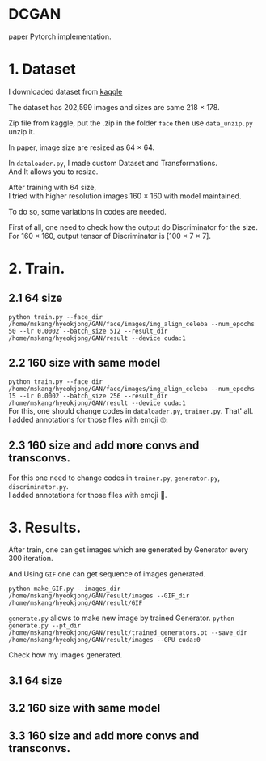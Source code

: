 # DCGAN  
[paper](https://arxiv.org/pdf/1511.06434.pdf)
Pytorch implementation.

# 1. Dataset  
I downloaded dataset from [kaggle](https://www.kaggle.com/datasets/jessicali9530/celeba-dataset)  

The dataset has 202,599 images and sizes are same 218 × 178.

Zip file from kaggle, put the .zip in the folder `face` then use `data_unzip.py` unzip it.  

In paper, image size are resized as 64 × 64.

In `dataloader.py`, I made custom Dataset and Transformations.  
And It allows you to resize.  

After training with 64 size,  
I tried with higher resolution images 160 × 160 with model maintained.  

To do so, some variations in codes are needed.  

First of all, one need to check how the output do Discriminator for the size.  
For 160 × 160, output tensor of Discriminator is [100 × 7 × 7].  

# 2. Train.  
## 2.1 64 size
`python train.py --face_dir /home/mskang/hyeokjong/GAN/face/images/img_align_celeba --num_epochs 50 --lr 0.0002 --batch_size 512 --result_dir /home/mskang/hyeokjong/GAN/result --device cuda:1`

## 2.2 160 size with same model  
`python train.py --face_dir /home/mskang/hyeokjong/GAN/face/images/img_align_celeba --num_epochs 15 --lr 0.0002 --batch_size 256 --result_dir /home/mskang/hyeokjong/GAN/result --device cuda:1`  
For this, one should change codes in `dataloader.py`, `trainer.py`.  That' all.  
I added annotations for those files with emoji 🤓.


## 2.3  160 size and add more convs and transconvs.  
For this one need to change codes in  `trainer.py`, `generator.py`, `discriminator.py`.  
I added annotations for those files with emoji 🦢.  




# 3. Results.  

After train, one can get images which are generated by Generator every 300 iteration.  

And Using `GIF` one can get sequence of images generated. 

`python make_GIF.py --images_dir /home/mskang/hyeokjong/GAN/result/images --GIF_dir /home/mskang/hyeokjong/GAN/result/GIF`

`generate.py` allows to make new image by trained Generator.
`python generate.py --pt_dir /home/mskang/hyeokjong/GAN/result/trained_generators.pt --save_dir /home/mskang/hyeokjong/GAN/result/images --GPU cuda:0`  

Check how my images generated.  

## 3.1 64 size  

## 3.2 160 size with same model  

## 3.3 160 size and add more convs and transconvs.  

